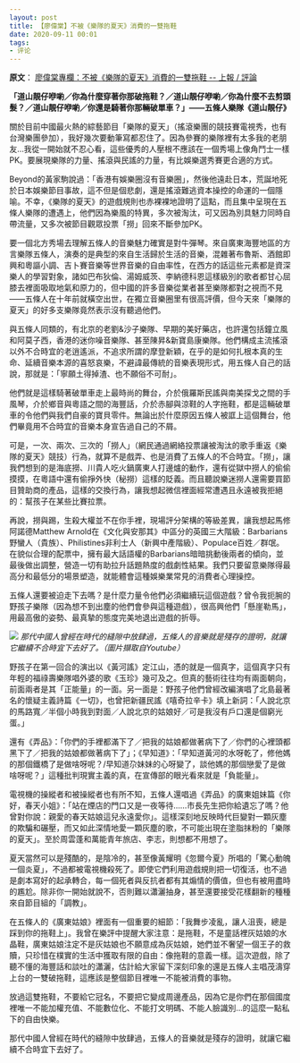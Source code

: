 ```yaml
---
layout: post
title: 【廖偉棠】不被《樂隊的夏天》消費的一雙拖鞋 
date: 2020-09-11 00:01
tags:
- 评论
---
```

**原文**：
[廖偉棠專欄：不被《樂隊的夏天》消費的一雙拖鞋 -- 上報 / 評論](https://www.upmedia.mg/news_info.php?SerialNo=95498)

**「道山靚仔咿喲／你為什麼穿著你那破拖鞋？／道山靚仔咿喲／你為什麼不去剪頭髮？／道山靚仔咿喲／你還是騎著你那輛破單車？」——五條人樂隊《道山靚仔》**

關於目前中國最火熱的綜藝節目「樂隊的夏天」（搖滾樂團的競技賽電視秀，也有台灣樂團參加），我好幾次要動筆寫都忍住了。因為參賽的樂隊裡有太多我的老朋友…我從一開始就不忍心看，這些優秀的人壓根不應該在一個秀場上像角鬥士一樣PK。要展現樂隊的力量、搖滾與民謠的力量，有比娛樂選秀賽更合適的方式。

Beyond的黃家駒說過：「香港有娛樂圈沒有音樂圈」，然後他遠赴日本，荒誕地死於日本娛樂節目事故，這不但是個悲劇，還是搖滾難逃資本操控的命運的一個隱喻。不幸，《樂隊的夏天》的遊戲規則也赤裸裸地證明了這點，而且集中呈現在五條人樂隊的遭遇上，他們因為樂風的特異，多次被淘汰，可又因為別具魅力同時自帶流量，又多次被節目觀眾投票「撈」回來不斷參加PK。

要一個北方秀場去理解五條人的音樂魅力確實是對牛彈琴。來自廣東海豐地區的方言樂隊五條人，演奏的是典型的來自生活歸於生活的音樂，混雜著布魯斯、酒館即興和粵謳小調、吉卜賽音樂等世界音樂的自由率性，在西方的話這些元素都是資深樂人的學習對象，諸如巴布狄倫、湯姆威茨、李納德科恩這樣級別的歌者都甘心屈膝去裡面吸取地氣和原力的，但中國的許多音樂從業者甚至樂隊都對之視而不見——五條人在十年前就橫空出世，在獨立音樂圈里有很高評價，但今天來「樂隊的夏天」的好多支樂隊竟然表示沒有聽過他們。

與五條人同類的，有北京的老劉&沙子樂隊、早期的美好藥店，也許還包括鐘立風和阿莫子西，香港的迷你噪音樂隊、甚至陳昇&新寶島康樂隊。他們構成主流搖滾以外不合時宜的老逍遙派，不追求所謂的摩登新穎，在乎的是如何扎根本真的生命、延續音樂本源的喜怒哀樂，不避諱最傳統的音樂表現形式，用五條人自己的話說，那就是：「寧願土得掉渣、也不願俗不可耐」。

他們就是這樣騎著破單車走上最時尚的舞台，介於俄羅斯民謠與南美探戈之間的手風琴，介於鄉音與粵語之間的海豐話，介於赤腳與涼鞋的人字拖鞋，都是這輛破單車的令他們與我們自豪的寶貝零件。無論出於什麼原因五條人被誆上這個舞台，他們畢竟用不合時宜的音樂本身宣告過自己的不屑。

可是，一次、兩次、三次的「撈人」（網民通過網絡投票讓被淘汰的歌手重返《樂隊的夏天》競技）行為，就算不是戲弄、也是消費了五條人的不合時宜。「撈」，讓我們想到的是海底撈、川貴人吃火鍋廣東人打邊爐的動作，還有從獄中撈人的偷偷摸摸，在粵語中還有偷掙外快（秘撈）這樣的貶義。而且聽說樂迷撈人還需要買節目贊助商的產品，這樣的交換行為，讓我想起微信裡面經常遭遇且永遠被我拒絕的：幫孩子在某些比賽拉票。

再說，撈與踢，生殺大權並不在你手裡，現場評分架構的等級差異，讓我想起馬修阿諾德Matthew Arnold在《文化與安那其》中區分的英國三大階級：Barbarians野蠻人（貴族）、Philistines非利士人（新興中產階級）、Populace百姓／群氓。在貌似合理的配票中，擁有最大話語權的Barbarians暗暗挑動後兩者的傾向，並最後做出調整，營造一切有助拉升話題熱度的戲劇性結果。我們只要留意樂隊得最高分和最低分的場景塑造，就能體會這種娛樂業常見的消費者心理操控。

五條人還要被迫走下去嗎？是什麼力量令他們必須繼續玩這個遊戲？曾令我扼腕的野孩子樂隊（因為想不到出塵的他們會參與這種遊戲），很高興他們「懸崖勒馬」，用最高傲的姿勢、最真摯的態度完美地退出遊戲的折辱。

![](https://www.upmedia.mg/upload/content/20200908/Wl200908060150949347.jpg)
*那代中國人曾經在時代的縫隙中放肆過，五條人的音樂就是殘存的證明，就讓它繼續不合時宜下去好了。（圖片擷取自Youtube）*

野孩子在第一回合的演出以《黃河謠》定江山，憑的就是一個真字，這個真字只有年輕的福祿壽樂隊唱外婆的歌《玉珍》幾可及之。但真的藝術往往均有兩面朝向，前面兩者是其「正能量」的一面。另一面是：野孩子他們曾經改編演唱了北島最著名的懷疑主義詩篇《一切》，也曾把新疆民謠《嘻奇拉辛卡》填上新詞：「人說北京的馬路寬／半個小時我到對面／人說北京的姑娘好／可是我沒有戶口還是個窮光蛋。」

還有《弄品》：「你們的手裡都滿下了／把我的姑娘都做著病下了／你們的心裡頭都黑下了／把我的姑娘都做著病下了」；《早知道》：「早知道黃河的水呀乾了，修他媽的那個鐵橋了是做啥呀呢？/早知道尕妹妹的心呀變了，談他媽的那個戀愛了是做啥呀呢？」這種批判現實主義的真，在宣傳部的眼光看來就是「負能量」。

電視機的操縱者和被操縱者也有所不知，五條人還唱過《弄品》的廣東姐妹篇《你好，春天小姐》：「站在煙店的門口又是一夜等待……市長先生把你給遺忘了嗎？他曾對你說：親愛的春天姑娘這兒永遠愛你」。這樣深刻地反映時代巨變對一顆灰塵的欺騙和碾壓，而又如此深情地愛一顆灰塵的歌，不可能出現在塗脂抹粉的「樂隊的夏天」。至於周雲蓬和萬能青年旅店、李志，則想都不用想了。

夏天當然可以是殘酷的，是陰冷的，甚至像黃耀明《忽爾今夏》所唱的「驚心動魄一個炎夏」，不過都被電視機殺死了。即使它們利用遊戲規則把一切復活，也不過是劇本寫好的起承轉合，每一個死者與反抗者都有其煽情的價值，但也有被用盡時的尷尬。除非你一開始就說不，否則難以瀟灑抽身，甚至還要接受花樣翻新的種種來自節目組的「調教」。

在五條人的《廣東姑娘》裡面有一個重要的細節：「我舞步凌亂，讓人沮喪，總是踩到你的拖鞋上」。我曾在樂評中提醒大家注意：是拖鞋，不是童話裡灰姑娘的水晶鞋，廣東姑娘注定不是灰姑娘也不願意成為灰姑娘，她們並不奢望一個王子的救贖，只珍惜在樸實的生活中獲取有限的自由：像拖鞋的意義一樣。這次遊戲，除了聽不懂的海豐話和談吐的瀟灑，估計給大家留下深刻印象的還是五條人主唱茂濤穿上台的一雙破拖鞋，這應該是整個節目裡唯一不能被消費的事物。

放過這雙拖鞋，不要給它冠名，不要把它變成周邊產品，因為它是你們在那個國度裡唯一不能加權充值、不能數位化、不能打文明碼、不能人臉識別…的這麼一點私下的自由快樂。

那代中國人曾經在時代的縫隙中放肆過，五條人的音樂就是殘存的證明，就讓它繼續不合時宜下去好了。
